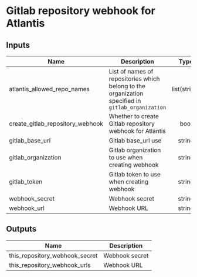 # Gitlab repository webhook for Atlantis

<!-- BEGINNING OF PRE-COMMIT-TERRAFORM DOCS HOOK -->
## Inputs

| Name | Description | Type | Default | Required |
|------|-------------|:----:|:-----:|:-----:|
| atlantis\_allowed\_repo\_names | List of names of repositories which belong to the organization specified in `gitlab_organization` | list(string) | n/a | yes |
| create\_gitlab\_repository\_webhook | Whether to create Gitlab repository webhook for Atlantis | bool | `"true"` | no |
| gitlab\_base\_url | Gitlab base_url use | string | `""` | no |
| gitlab\_organization | Gitlab organization to use when creating webhook | string | `""` | no |
| gitlab\_token | Gitlab token to use when creating webhook | string | `""` | no |
| webhook\_secret | Webhook secret | string | `""` | no |
| webhook\_url | Webhook URL | string | `""` | no |

## Outputs

| Name | Description |
|------|-------------|
| this\_repository\_webhook\_secret | Webhook secret |
| this\_repository\_webhook\_urls | Webhook URL |

<!-- END OF PRE-COMMIT-TERRAFORM DOCS HOOK -->
